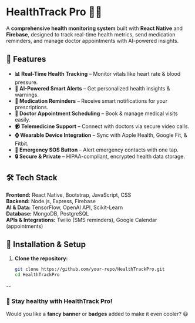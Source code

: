 # HealthTrack Pro 🚀🏥

A **comprehensive health monitoring system** built with **React Native** and **Firebase**, designed to track real-time health metrics, send medication reminders, and manage doctor appointments with AI-powered insights.

## 🌟 Features

- **📊 Real-Time Health Tracking** – Monitor vitals like heart rate & blood pressure.
- **🤖 AI-Powered Smart Alerts** – Get personalized health insights & warnings.
- **💊 Medication Reminders** – Receive smart notifications for your prescriptions.
- **📅 Doctor Appointment Scheduling** – Book & manage medical visits easily.
- **📹 Telemedicine Support** – Connect with doctors via secure video calls.
- **⌚ Wearable Device Integration** – Sync with Apple Health, Google Fit, & Fitbit.
- **🚨 Emergency SOS Button** – Alert emergency contacts with one tap.
- **🔒 Secure & Private** – HIPAA-compliant, encrypted health data storage.

## 🛠️ Tech Stack

**Frontend:** React Native, Bootstrap, JavaScript, CSS  
**Backend:** Node.js, Express, Firebase  
**AI & Data:** TensorFlow, OpenAI API, Scikit-Learn  
**Database:** MongoDB, PostgreSQL  
**APIs & Integrations:** Twilio (SMS reminders), Google Calendar (appointments)

## 🚀 Installation & Setup

1. **Clone the repository:**
   ```bash
   git clone https://github.com/your-repo/HealthTrackPro.git
   cd HealthTrackPro
   ```
--
### 🚀 Stay healthy with HealthTrack Pro!

Would you like a **fancy banner** or **badges** added to make it even cooler? 😃
